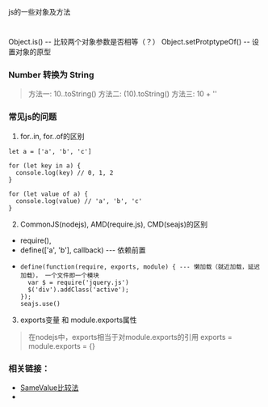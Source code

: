js的一些对象及方法
#
Object.is() -- 比较两个对象参数是否相等（？）
Object.setProtptypeOf() -- 设置对象的原型

### Number 转换为  String
> 方法一: 10..toString()
> 方法二: (10).toString()
> 方法三: 10 + ''

### 常见js的问题
1. for..in, for..of的区别
```
let a = ['a', 'b', 'c']

for (let key in a) {
  console.log(key) // 0, 1, 2
}

for (let value of a) {
  console.log(value) // 'a', 'b', 'c'
}
```
2. CommonJS(nodejs), AMD(require.js), CMD(seajs)的区别
+ require(), 
+ define(['a', 'b'], callback) --- 依赖前置
+
  ```
  define(function(require, exports, module) { --- 懒加载（就近加载，延迟加载）， 一个文件即一个模块
    var $ = require('jquery.js')
    $('div').addClass('active');
  });
  seajs.use()
  ```
 3. exports变量 和 module.exports属性
 > 在nodejs中，exports相当于对module.exports的引用
 exports = module.exports = {}

### 相关链接：
* [SameValue比较法](https://tc39.github.io/ecma262/#sec-samevalue)
* 

